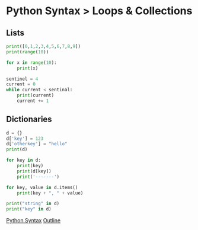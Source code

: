 Python Syntax > Loops & Collections
====================================

Lists
--------

```python
print([0,1,2,3,4,5,6,7,8,9])
print(range(10))

for x in range(10):
    print(x)

sentinel = 4
current = 0
while current < sentinal:
    print(current)
    current += 1
```

Dictionaries
------------
```python
d = {}
d['key'] = 123
d['otherkey'] = "hello"
print(d)

for key in d:
    print(key)
    print(d[key])
    print('-------')

for key, value in d.items()
    print(key + ", " + value)

print("string" in d)
print("key" in d)

```

[Python Syntax](syntax.md)
[Outline](outline.md)
